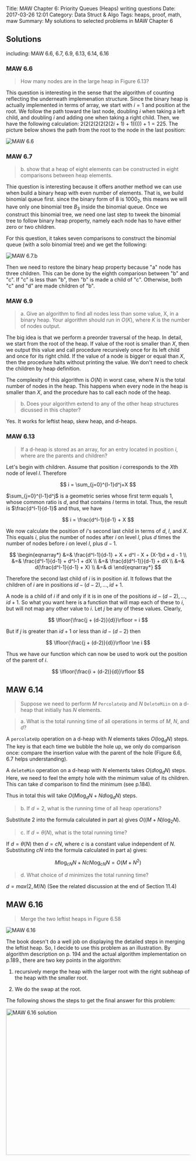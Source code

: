 Title: MAW Chapter 6: Priority Queues (Heaps) writing questions
Date: 2017-03-26 12:01
Category: Data Struct & Algo
Tags: heaps, proof, math, maw
Summary: My solutions to selected problems in MAW Chapter 6

## Solutions

including: MAW 6.6, 6.7, 6.9, 6.13, 6.14, 6.16

### MAW 6.6

> How many nodes are in the large heap in Figure 6.13?

This question is interesting in the sense that the algorithm of counting reflecting
the underneath implemenation structure. Since the binary heap is actually implemented 
in terms of array, we start with $i = 1$ and position at the root. We follow the path
toward the last node, doubling $i$ when taking a left child, and doubling $i$ and adding
one when taking a right child. Then, we have the following calculation:
$2(2(2(2(2(2(2i+1)+1)))))+1 = 225$. The picture below shows the path from the root 
to the node in the last position:

<img src="/images/maw-6-6.PNG" alt="MAW 6.6"/>

### MAW 6.7

> b. show that a heap of eight elements can be constructed in eight comparisons between 
>    heap elements.

Thie question is interesting because it offers another method we can use when build a binary
heap with even number of elements. That is, we build binomial queue first. since the binary 
form of $8$ is $1000_2$, this means we will have only one binomial tree $B_3$ inside the binomial queue.
Once we construct this binomial tree, we need one last step to tweek the binomial tree to
follow binary heap property, namely each node has to have either zero or two children.

For this question, it takes seven comparisons to construct the binomial queue (with a solo binomial tree)
and we get the following:

<img src="/images/maw-6-7-b.PNG" alt="MAW 6.7.b"/>

Then we need to restore the binary heap property because "a" node has three children.
This can be done by the eighth compariosn between "b" and "c". If "c" is less than "b",
then "b" is made a child of "c". Otherwise, both "c" and "d" are made children of "b".

### MAW 6.9

> a. Give an algorithm to find all nodes less than some value, X, in a binary heap.
>    Your algorithm should run in $O(K)$, where $K$ is the number of nodes output.

The big idea is that we perform a preorder traversal of the heap. In detail, we start
from the root of the heap. If value of the root is smaller than $X$, then we output
this value and call procedure recursively once for its left child and once for its right 
child. If the value of a node is bigger or equal than $X$, then the procedure halts
without printing the value. We don't need to check the children by heap definition.

The complexity of this algorithm is $O(N)$ in worst case, where $N$ is the total number
of nodes in the heap. This happens when every node in the heap is smaller than $X$, and 
the procedure has to call each node of the heap.

> b. Does your algorithm extend to any of the other heap structures dicussed in 
>    this chapter?

Yes. It works for leftist heap, skew heap, and d-heaps.

### MAW 6.13

> If a d-heap is stored as an array, for an entry located in position $i$,
> where are the parents and children?

Let's begin with children. Assume that position $i$ corresponds to the $X$th node
of level $l$. Therefore

$$
i = \sum_{j=0}^{l-1}d^j+X
$$

$\sum_{j=0}^{l-1}d^j$ is a geometric series whose first term equals $1$, whose
common ratio is $d$, and that contains $l$ terms in total. Thus, the result is
$\frac{d^l-1}{d-1}$ and thus, we have 

$$
i = \frac{d^l-1}{d-1} + X
$$

We now calculate the position of $i$'s second last child in terms of $d$, $l$, and
$X$. This equals $i$, plus the number of nodes after $i$ on level $l$, plus $d$
times the number of nodes before $i$ on level $l$, plus $d-1$.

$$
\begin{eqnarray*}
&=& \frac{d^l-1}{d-1} + X + d^l - X + (X-1)d + d - 1 \\
&=& \frac{d^l-1}{d-1} + d^l-1 + dX \\
&=& \frac{d(d^l-1)}{d-1} + dX \\
&=& d(\frac{d^l-1}{d-1} + X) \\
&=& di
\end{eqnarray*}
$$

Therefore the second last child of $i$ is in position $id$. It follows that the children
of $i$ are in positions $id-(d-2), \dots, id+1$.

A node is a child of $i$ if and only if it is in one of the positions $id-(d-2), \dots, id+1$.
So what you want here is a function that will map each of these to $i$, but will not
map any other value to $i$. Let $j$ be any of these values. Clearly,

$$
\lfloor{\frac{j + (d-2)}{d}}\rfloor = i
$$

But if $j$ is greater than $id+1$ or less than $id - (d-2)$ then

$$
\lfloor{\frac{j + (d-2)}{d}}\rfloor \ne i
$$

Thus we have our function which can now be used to work out the position of the
parent of $i$.

$$
\lfloor{\frac{i + (d-2)}{d}}\rfloor
$$

## MAW 6.14

> Suppose we need to perform $M$ `PercolateUp` and $N$ `DeleteMiin` on a d-heap
> that initially has $N$ elements.

> a. What is the total running time of all operations in terms of $M$, $N$, and $d$?

A `percolateUp` operation on a d-heap with $N$ elements takes $O(\log_d N)$ steps.
The key is that each time we bubble the hole up, we only do comparison once: 
compare the insertion value with the parent of the hole (Figure 6.6, 6.7 helps understanding).

A `deleteMin` operation on a d-heap with $N$ elements takes $O(d \log_d N)$ steps.
Here, we need to feel the empty hole with the minimum value of its children. This can
take $d$ comparison to find the minimum (see p.184). 

Thus in total this will take $O(M\log_d N + Nd\log_d N)$ steps.

> b. If $d = 2$, what is the running time of all heap operations?

Substitute 2 into the formula calculated in part a) gives $O((M+N)\log_2 N)$.

> c. If $d = \theta (N)$, what is the total running time?

If $d = \theta (N)$ then $d = cN$, where $c$ is a constant value independent of $N$.
Substituting $cN$ into the formula calculated in part a) gives:

$$ 
M\log_{cN} N + NcN \log_{cN}N = O(M + N^2)
$$

> d. What choice of $d$ minimizes the total running time?

$d = max(2, M/N)$ (See the related discussion at the end of Section 11.4)

<!--http://mail.csis.ul.ie/~cs4115/resources/sol10.pdf-->

## MAW 6.16

> Merge the two leftist heaps in Figure 6.58

<img src="/images/maw-6-16-problem.PNG" alt="MAW 6.16"/>

The book doesn't do a well job on displaying the detailed steps in merging the 
leftist heap. So, I decide to use this problem as an illustration. By algorithm
description on p. 194 and the actual algorithm implementation on p.189., there are
two key points in the algorithm:

1. recursively merge the heap with the larger root with the right subheap of
the heap with the smaller root.

2. We do the swap at the root.

The following shows the steps to get the final answer for this problem:

<img src="/images/maw-6-16-solution.jpg" alt="MAW 6.16 solution" style="width:700px;height:400px"/>